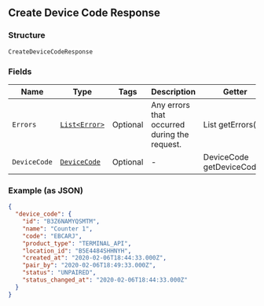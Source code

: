 ## Create Device Code Response

### Structure

`CreateDeviceCodeResponse`

### Fields

| Name | Type | Tags | Description | Getter |
|  --- | --- | --- | --- | --- |
| `Errors` | [`List<Error>`](/doc/models/error.md) | Optional | Any errors that occurred during the request. | List<Error> getErrors() |
| `DeviceCode` | [`DeviceCode`](/doc/models/device-code.md) | Optional | - | DeviceCode getDeviceCode() |

### Example (as JSON)

```json
{
  "device_code": {
    "id": "B3Z6NAMYQSMTM",
    "name": "Counter 1",
    "code": "EBCARJ",
    "product_type": "TERMINAL_API",
    "location_id": "B5E4484SHHNYH",
    "created_at": "2020-02-06T18:44:33.000Z",
    "pair_by": "2020-02-06T18:49:33.000Z",
    "status": "UNPAIRED",
    "status_changed_at": "2020-02-06T18:44:33.000Z"
  }
}
```

